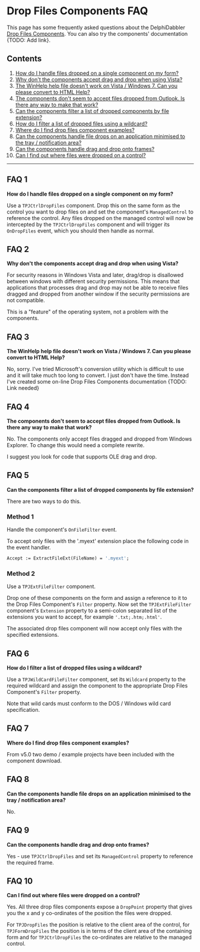 # Drop Files Components FAQ

This page has some frequently asked questions about the DelphiDabbler [Drop Files Components](https://delphidabbler.com/software/dropfiles). You can also try the components' documentation {TODO: Add link}.

## Contents

1. [How do I handle files dropped on a single component on my form?](#faq-1)
2. [Why don't the components accept drag and drop when using Vista?](#faq-2)
3. [The WinHelp help file doesn't work on Vista / Windows 7. Can you please convert to HTML Help?](#faq-3)
4. [The components don't seem to accept files dropped from Outlook. Is there any way to make that work?](#faq-4)
5. [Can the components filter a list of dropped components by file extension?](#faq-5)
6. [How do I filter a list of dropped files using a wildcard?](#faq-6)
7. [Where do I find drop files component examples?](#faq-7)
8. [Can the components handle file drops on an application minimised to the tray / notification area?](#faq-8)
9. [Can the components handle drag and drop onto frames?](#faq-9)
10. [Can I find out where files were dropped on a control?](#faq-10)

----

## FAQ 1

**How do I handle files dropped on a single component on my form?**

Use a `TPJCtrlDropFiles` component. Drop this on the same form as the control you want to drop files on and set the component's `ManagedControl` to reference the control. Any files dropped on the managed control will now be intercepted by the `TPJCtrlDropFiles` component and will trigger its `OnDropFiles` event, which you should then handle as normal.

## FAQ 2

**Why don't the components accept drag and drop when using Vista?**

For security reasons in Windows Vista and later, drag/drop is disallowed between windows with different security permissions. This means that applications that processes drag and drop may not be able to receive files dragged and dropped from another window if the security permissions are not compatible.

This is a "feature" of the operating system, not a problem with the components.

## FAQ 3

**The WinHelp help file doesn't work on Vista / Windows 7. Can you please convert to HTML Help?**

No, sorry. I've tried Microsoft's conversion utility which is difficult to use and it will take much too long to convert. I just don't have the time. Instead I've created some on-line Drop Files Components documentation {TODO: Link needed}

## FAQ 4

**The components don't seem to accept files dropped from Outlook. Is there any way to make that work?**

No. The components only accept files dragged and dropped from Windows Explorer. To change this would need a complete rewrite.

I suggest you look for code that supports OLE drag and drop.

## FAQ 5

**Can the components filter a list of dropped components by file extension?**

There are two ways to do this.

### Method 1

Handle the component's `OnFileFilter` event.

To accept only files with the '.myext' extension place the following code in the event handler.

```pascal
Accept := ExtractFileExt(FileName) = '.myext';
```

### Method 2

Use a `TPJExtFileFilter` component.

Drop one of these components on the form and assign a reference to it to the Drop Files Component's `Filter` property. Now set the `TPJExtFileFilter` component's `Extension` property to a semi-colon separated list of the extensions you want to accept, for example `'.txt;.htm;.html'`.

The associated drop files component will now accept only files with the specified extensions.

## FAQ 6

**How do I filter a list of dropped files using a wildcard?**

Use a `TPJWildCardFileFilter` component, set its `Wildcard` property to the required wildcard and assign the component to the appropriate Drop Files Component's `Filter` property.

Note that wild cards must conform to the DOS / Windows wild card specification.

## FAQ 7

**Where do I find drop files component examples?**

From v5.0 two demo / example projects have been included with the component download.

## FAQ 8

**Can the components handle file drops on an application minimised to the tray / notification area?**

No.

## FAQ 9

**Can the components handle drag and drop onto frames?**

Yes - use `TPJCtrlDropFiles` and set its `ManagedControl` property to reference the required frame.

## FAQ 10

**Can I find out where files were dropped on a control?**

Yes. All three drop files components expose a `DropPoint` property that gives you the x and y co-ordinates of the position the files were dropped.

For `TPJDropFiles` the position is relative to the client area of the control, for `TPJFormDropFiles` the position is in terms of the client area of the containing form and for `TPJCtrlDropFiles` the co-ordinates are relative to the managed control.
